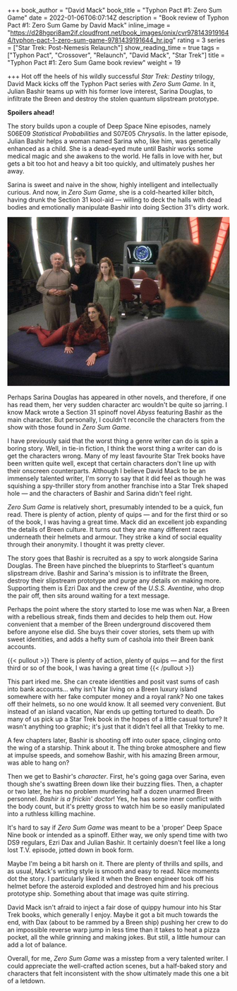 +++
book_author = "David Mack"
book_title = "Typhon Pact #1: Zero Sum Game"
date = 2022-01-06T06:07:14Z
description = "Book review of Typhon Pact #1: Zero Sum Game by David Mack"
inline_image = "https://d28hgpri8am2if.cloudfront.net/book_images/onix/cvr9781439191644/typhon-pact-1-zero-sum-game-9781439191644_hr.jpg"
rating = 3
series = ["Star Trek: Post-Nemesis Relaunch"]
show_reading_time = true
tags = ["Typhon Pact", "Crossover", "Relaunch", "David Mack", "Star Trek"]
title = "Typhon Pact #1: Zero Sum Game book review"
weight = 19

+++
Hot off the heels of his wildly successful _Star Trek: Destiny_ trilogy, David Mack kicks off the Typhon Pact series with _Zero Sum Game_. In it, Julian Bashir teams up with his former love interest, Sarina Douglas, to infiltrate the Breen and destroy the stolen quantum slipstream prototype.

**Spoilers ahead!**

<!--more-->

The story builds upon a couple of Deep Space Nine episodes, namely S06E09 _Statistical Probabilities_ and S07E05 _Chrysalis_. In the latter episode, Julian Bashir helps a woman named Sarina who, like him, was genetically enhanced as a child. She is a dead-eyed mute until Bashir works some medical magic and she awakens to the world. He falls in love with her, but gets a bit too hot and heavy a bit too quickly, and ultimately pushes her away.

Sarina is sweet and naive in the show, highly intelligent and intellectually curious. And now, in _Zero Sum Game_, she is a cold-hearted killer bitch, having drunk the Section 31 kool-aid — willing to deck the halls with dead bodies and emotionally manipulate Bashir into doing Section 31's dirty work.

![](/uploads/typhon_pact_1_zero_sum_game_book_review.jpeg)

Perhaps Sarina Douglas has appeared in other novels, and therefore, if one has read them, her very sudden character arc wouldn't be quite so jarring. I know Mack wrote a Section 31 spinoff novel _Abyss_ featuring Bashir as the main character. But personally, I couldn't reconcile the characters from the show with those found in _Zero Sum Game_.

I have previously said that the worst thing a genre writer can do is spin a boring story. Well, in tie-in fiction, I think the worst thing a writer can do is get the characters wrong. Many of my least favourite Star Trek books have been written quite well, except that certain characters don't line up with their onscreen counterparts. Although I believe David Mack to be an immensely talented writer, I'm sorry to say that it did feel as though he was squishing a spy-thriller story from another franchise into a Star Trek shaped hole — and the characters of Bashir and Sarina didn't feel right.

_Zero Sum Game_ is relatively short, presumably intended to be a quick, fun read. There is plenty of action, plenty of quips — and for the first third or so of the book, I was having a great time. Mack did an excellent job expanding the details of Breen culture. It turns out they are many different races underneath their helmets and armour. They strike a kind of social equality through their anonymity. I thought it was pretty clever.

The story goes that Bashir is recruited as a spy to work alongside Sarina Douglas. The Breen have pinched the blueprints to Starfleet's quantum slipstream drive. Bashir and Sarina's mission is to infiltrate the Breen, destroy their slipstream prototype and purge any details on making more. Supporting them is Ezri Dax and the crew of the _U.S.S. Aventine_, who drop the pair off, then sits around waiting for a text message.

Perhaps the point where the story started to lose me was when Nar, a Breen with a rebellious streak, finds them and decides to help them out. How convenient that a member of the Breen underground discovered them before anyone else did. She buys their cover stories, sets them up with sweet identities, and adds a hefty sum of cashola into their Breen bank accounts.

{{< pullout >}} There is plenty of action, plenty of quips — and for the first third or so of the book, I was having a great time {{< /pullout >}}

This part irked me. She can create identities and posit vast sums of cash into bank accounts… why isn't Nar living on a Breen luxury island somewhere with her fake computer money and a royal rank? No one takes off their helmets, so no one would know. It all seemed very convenient. But instead of an island vacation, Nar ends up getting tortured to death. Do many of us pick up a Star Trek book in the hopes of a little casual torture? It wasn't anything too graphic; it's just that it didn't feel all that Trekky to me. 

A few chapters later, Bashir is shooting off into outer space, clinging onto the wing of a starship. Think about it. The thing broke atmosphere and flew at impulse speeds, and somehow Bashir, with his amazing Breen armour, was able to hang on? 

Then we get to Bashir's _character_. First, he's going gaga over Sarina, even though she's swatting Breen down like their buzzing flies. Then, a chapter or two later, he has no problem murdering half a dozen unarmed Breen personnel. _Bashir is a frickin' doctor_! Yes, he has some inner conflict with the body count, but it's pretty gross to watch him be so easily manipulated into a ruthless killing machine.

It's hard to say if _Zero Sum Game_ was meant to be a 'proper' Deep Space Nine book or intended as a spinoff. Either way, we only spend time with two DS9 regulars, Ezri Dax and Julian Bashir. It certainly doesn't feel like a long lost T.V. episode, jotted down in book form.

Maybe I'm being a bit harsh on it. There are plenty of thrills and spills, and as usual, Mack's writing style is smooth and easy to read. Nice moments dot the story. I particularly liked it when the Breen engineer took off his helmet before the asteroid exploded and destroyed him and his precious prototype ship. Something about that image was quite stirring.

David Mack isn't afraid to inject a fair dose of quippy humour into his Star Trek books, which generally I enjoy. Maybe it got a bit much towards the end, with Dax (about to be rammed by a Breen ship) pushing her crew to do an impossible reverse warp jump in less time than it takes to heat a pizza pocket, all the while grinning and making jokes. But still, a little humour can add a lot of balance.

Overall, for me, _Zero Sum Game_ was a misstep from a very talented writer. I could appreciate the well-crafted action scenes, but a half-baked story and characters that felt inconsistent with the show ultimately made this one a bit of a letdown.